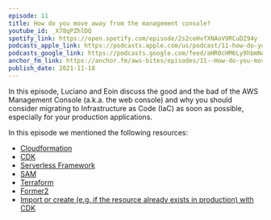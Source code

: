 ```yaml
---
episode: 11
title: How do you move away from the management console?
youtube_id: _X78qPZhlDQ
spotify_link: https://open.spotify.com/episode/2s2ceHvfXNAoV9RCuDZ94y
podcasts_apple_link: https://podcasts.apple.com/us/podcast/11-how-do-you-move-away-from-the-management-console/id1585489017?i=1000542406884
podcasts_google_link: https://podcasts.google.com/feed/aHR0cHM6Ly9hbmNob3IuZm0vcy82YTMzMTJhMC9wb2RjYXN0L3Jzcw/episode/ZmY4Y2Q1MWEtOGNhZS00NTI1LWJlNGUtYTc4NDhlMTQzM2Ri?sa=X&ved=0CAUQkfYCahcKEwjQ4fnhqPX3AhUAAAAAHQAAAAAQAQ
anchor_fm_link: https://anchor.fm/aws-bites/episodes/11--How-do-you-move-away-from-the-management-console-e1a9dbc
publish_date: 2021-11-18
---
```


In this episode, Luciano and Eoin discuss the good and the bad of the AWS Management Console (a.k.a. the web console) and why you should consider migrating to Infrastructure as Code (IaC) as soon as possible, especially for your production applications.

In this episode we mentioned the following resources:

  - [Cloudformation](https://aws.amazon.com/cloudformation/) 
  - [CDK](https://aws.amazon.com/cdk/)
  - [Serverless Framework](https://www.serverless.com/)
  - [SAM](https://aws.amazon.com/serverless/sam)
  - [Terraform](https://www.terraform.io/) 
  - [Former2](https://former2.com/)
  - [Import or create (e.g. if the resource already exists in production) with CDK](https://loige.co/create-resources-conditionally-with-cdk)
    